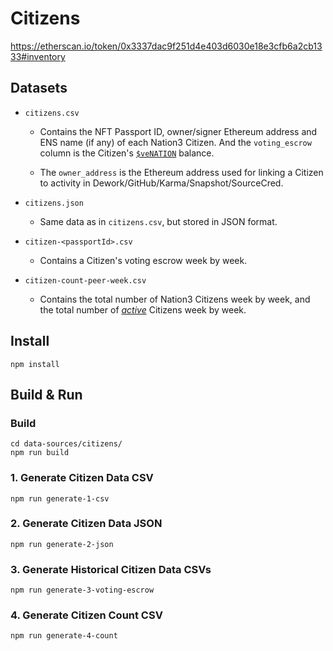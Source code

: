 # Citizens

https://etherscan.io/token/0x3337dac9f251d4e403d6030e18e3cfb6a2cb1333#inventory

## Datasets
    
- `citizens.csv`

    - Contains the NFT Passport ID, owner/signer Ethereum address and ENS name (if any) of each Nation3 Citizen.  And the `voting_escrow` column is the Citizen's [`$veNATION`](https://wiki.nation3.org/token/#venation) balance.

    - The `owner_address` is the Ethereum address used for linking a Citizen to activity in Dework/GitHub/Karma/Snapshot/SourceCred.

- `citizens.json`

    - Same data as in `citizens.csv`, but stored in JSON format.

- `citizen-<passportId>.csv`

    - Contains a Citizen's voting escrow week by week.

- `citizen-count-peer-week.csv`

    - Contains the total number of Nation3 Citizens week by week, and the total number of [_active_](https://github.com/nation3/nationcred-datasets/tree/main/nationcred#definition-of-active) Citizens week by week.

## Install

```
npm install
```

## Build & Run

### Build

```
cd data-sources/citizens/
npm run build
```

### 1. Generate Citizen Data CSV

```
npm run generate-1-csv
```

### 2. Generate Citizen Data JSON

```
npm run generate-2-json
```

### 3. Generate Historical Citizen Data CSVs

```
npm run generate-3-voting-escrow
```

### 4. Generate Citizen Count CSV

```
npm run generate-4-count
```
